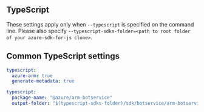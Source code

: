 ## TypeScript

These settings apply only when `--typescript` is specified on the command line.
Please also specify `--typescript-sdks-folder=<path to root folder of your azure-sdk-for-js clone>`.

## Common TypeScript settings

``` yaml $(typescript)
typescript:
  azure-arm: true
  generate-metadata: true
```

``` yaml $(typescript) && !$(profile)
typescript:
  package-name: "@azure/arm-botservice"
  output-folder: "$(typescript-sdks-folder)/sdk/botservice/arm-botservice"
```
